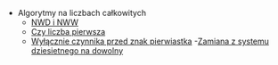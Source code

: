+ Algorytmy na liczbach całkowitych
    - [NWD i NWW](/code/nwd.md)
    - [Czy liczba pierwsza](/code/czyPierwsza.md)
    - [Wyłącznie czynnika przed znak pierwiastka](/code/pierwiastek.md)
    -[Zamiana z systemu dziesietnego na dowolny](/code/naDowolny.md)
